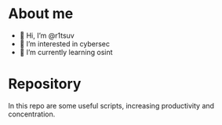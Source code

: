 # About me
- 👋 Hi, I’m @r1tsuv
- 👀 I’m interested in cybersec
- 🌱 I’m currently learning osint

# Repository
In this repo are some useful scripts, increasing productivity and concentration.
